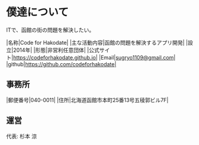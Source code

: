 # 僕達について

ITで、函館の街の問題を解決したい。

|名称|Code for Hakodate|
|主な活動内容|函館の問題を解決するアプリ開発|
|設立|2014年|
|形態|非営利任意団体|
|公式サイト|https://codeforhakodate.github.io|
|Email|sugryo1109@gmail.com|
|github|https://github.com/codeforhakodate|

## 事務所
|郵便番号|040-0011|
|住所|北海道函館市本町25番13号五稜郭ビル7F|

## 運営
代表: 杉本 涼
